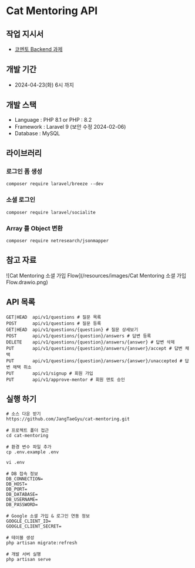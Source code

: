 
# Cat Mentoring API

## 작업 지시서

- [코멘토 Backend 과제](https://comento.notion.site/Backend-ee683f02ead7498c8d9fd152421af0b8)

## 개발 기간

- 2024-04-23(화) 6시 까지

## 개발 스택

- Language : PHP 8.1 or PHP : 8.2
- Framework : Laravel 9 (보안 수정 2024-02-06)
- Database : MySQL

## 라이브러리

### 로그인 폼 생성

```shell
composer require laravel/breeze --dev
```

### 소셜 로그인

```shell
composer require laravel/socialite
```

### Array 를 Object 변환

```shell
composer require netresearch/jsonmapper
```

## 참고 자료

![Cat Mentoring 소셜 가입 Flow](/resources/images/Cat Mentoring 소셜 가입 Flow.drawio.png)


## API 목록

```shell
GET|HEAD  api/v1/questions # 질문 목록 
POST      api/v1/questions # 질문 등록
GET|HEAD  api/v1/questions/{question} # 질문 상세보기
POST      api/v1/questions/{question}/answers # 답변 등록
DELETE    api/v1/questions/{question}/answers/{answer} # 답변 삭제
PUT       api/v1/questions/{question}/answers/{answer}/accept # 답변 채택
PUT       api/v1/questions/{question}/answers/{answer}/unaccepted # 답변 채택 취소
PUT       api/v1/signup # 회원 가입
PUT       api/v1/approve-mentor # 회원 맨토 승인
```

## 실행 하기

```shell
# 소스 다운 받기
https://github.com/JangTaeGyu/cat-mentoring.git

# 프로젝트 폴더 접근
cd cat-mentoring

# 환경 변수 파일 추가
cp .env.example .env

vi .env

# DB 접속 정보
DB_CONNECTION=
DB_HOST=
DB_PORT=
DB_DATABASE=
DB_USERNAME=
DB_PASSWORD=

# Google 소셜 가입 & 로그인 연동 정보
GOOGLE_CLIENT_ID=
GOOGLE_CLIENT_SECRET=

# 테이블 생성 
php artisan migrate:refresh

# 개발 서버 실행
php artisan serve
```
